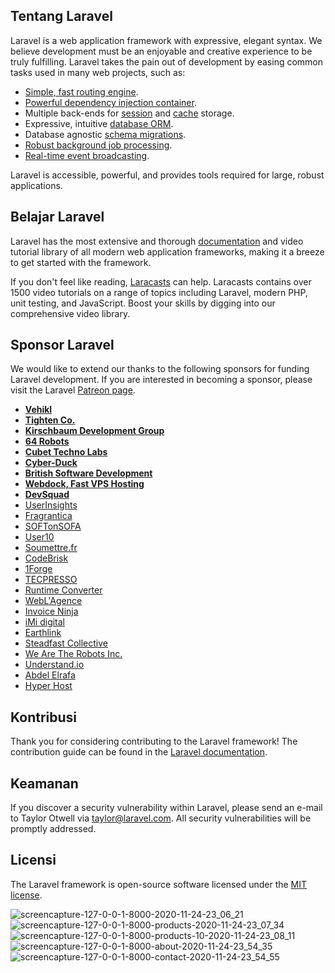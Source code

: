 ## Tentang Laravel

Laravel is a web application framework with expressive, elegant syntax. We believe development must be an enjoyable and creative experience to be truly fulfilling. Laravel takes the pain out of development by easing common tasks used in many web projects, such as:

- [Simple, fast routing engine](https://laravel.com/docs/routing).
- [Powerful dependency injection container](https://laravel.com/docs/container).
- Multiple back-ends for [session](https://laravel.com/docs/session) and [cache](https://laravel.com/docs/cache) storage.
- Expressive, intuitive [database ORM](https://laravel.com/docs/eloquent).
- Database agnostic [schema migrations](https://laravel.com/docs/migrations).
- [Robust background job processing](https://laravel.com/docs/queues).
- [Real-time event broadcasting](https://laravel.com/docs/broadcasting).

Laravel is accessible, powerful, and provides tools required for large, robust applications.

## Belajar Laravel

Laravel has the most extensive and thorough [documentation](https://laravel.com/docs) and video tutorial library of all modern web application frameworks, making it a breeze to get started with the framework.

If you don't feel like reading, [Laracasts](https://laracasts.com) can help. Laracasts contains over 1500 video tutorials on a range of topics including Laravel, modern PHP, unit testing, and JavaScript. Boost your skills by digging into our comprehensive video library.

## Sponsor Laravel

We would like to extend our thanks to the following sponsors for funding Laravel development. If you are interested in becoming a sponsor, please visit the Laravel [Patreon page](https://patreon.com/taylorotwell).

- **[Vehikl](https://vehikl.com/)**
- **[Tighten Co.](https://tighten.co)**
- **[Kirschbaum Development Group](https://kirschbaumdevelopment.com)**
- **[64 Robots](https://64robots.com)**
- **[Cubet Techno Labs](https://cubettech.com)**
- **[Cyber-Duck](https://cyber-duck.co.uk)**
- **[British Software Development](https://www.britishsoftware.co)**
- **[Webdock, Fast VPS Hosting](https://www.webdock.io/en)**
- **[DevSquad](https://devsquad.com)**
- [UserInsights](https://userinsights.com)
- [Fragrantica](https://www.fragrantica.com)
- [SOFTonSOFA](https://softonsofa.com/)
- [User10](https://user10.com)
- [Soumettre.fr](https://soumettre.fr/)
- [CodeBrisk](https://codebrisk.com)
- [1Forge](https://1forge.com)
- [TECPRESSO](https://tecpresso.co.jp/)
- [Runtime Converter](http://runtimeconverter.com/)
- [WebL'Agence](https://weblagence.com/)
- [Invoice Ninja](https://www.invoiceninja.com)
- [iMi digital](https://www.imi-digital.de/)
- [Earthlink](https://www.earthlink.ro/)
- [Steadfast Collective](https://steadfastcollective.com/)
- [We Are The Robots Inc.](https://watr.mx/)
- [Understand.io](https://www.understand.io/)
- [Abdel Elrafa](https://abdelelrafa.com)
- [Hyper Host](https://hyper.host)

## Kontribusi

Thank you for considering contributing to the Laravel framework! The contribution guide can be found in the [Laravel documentation](https://laravel.com/docs/contributions).

## Keamanan

If you discover a security vulnerability within Laravel, please send an e-mail to Taylor Otwell via [taylor@laravel.com](mailto:taylor@laravel.com). All security vulnerabilities will be promptly addressed.

## Licensi

The Laravel framework is open-source software licensed under the [MIT license](https://opensource.org/licenses/MIT).



![screencapture-127-0-0-1-8000-2020-11-24-23_06_21](https://user-images.githubusercontent.com/42790598/151298543-a11097fd-5166-48d5-9b8d-070f5f78e31c.png)
![screencapture-127-0-0-1-8000-products-2020-11-24-23_07_34](https://user-images.githubusercontent.com/42790598/151298875-4263fed7-393f-4559-a95d-b1bca6ddd418.png)
![screencapture-127-0-0-1-8000-products-10-2020-11-24-23_08_11](https://user-images.githubusercontent.com/42790598/151298920-430af326-92e2-4cf2-8806-e632fb24b008.png)
![screencapture-127-0-0-1-8000-about-2020-11-24-23_54_35](https://user-images.githubusercontent.com/42790598/151298959-04b0c9b4-04a8-4cae-8139-eb88411cdc3a.png)
![screencapture-127-0-0-1-8000-contact-2020-11-24-23_54_55](https://user-images.githubusercontent.com/42790598/151298990-12a02922-af58-44b9-9dd0-9aa3b9a1afb2.png)


